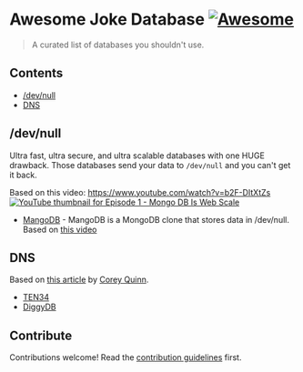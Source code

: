 # Awesome Joke Database [![Awesome](https://awesome.re/badge.svg)](https://awesome.re)

> A curated list of databases you shouldn't use.

## Contents

- [/dev/null](#devnull)
- [DNS](#dns)

## /dev/null

Ultra fast, ultra secure, and ultra scalable databases with one HUGE drawback. Those databases send your data to `/dev/null` and you can't get it back.

Based on this video: <https://www.youtube.com/watch?v=b2F-DItXtZs>
[![YouTube thumbnail for Episode 1 - Mongo DB Is Web Scale](https://img.youtube.com/vi/b2F-DItXtZs/0.jpg)](https://www.youtube.com/watch?v=b2F-DItXtZs "Episode 1 - Mongo DB Is Web Scale")

- [MangoDB](https://github.com/dcramer/mangodb) - MangoDB is a MongoDB clone that stores data in /dev/null. Based on [this video](https://www.youtube.com/watch?v=b2F-DItXtZs)

## DNS

Based on [this article](https://www.lastweekinaws.com/blog/route-53-amazons-premier-database/) by [Corey Quinn](https://twitter.com/quinnypig).

- [TEN34](https://github.com/tbhb/ten34)
- [DiggyDB](https://github.com/njbmartin/diggydb-nodejs)

## Contribute

Contributions welcome! Read the [contribution guidelines](contributing.md) first.
